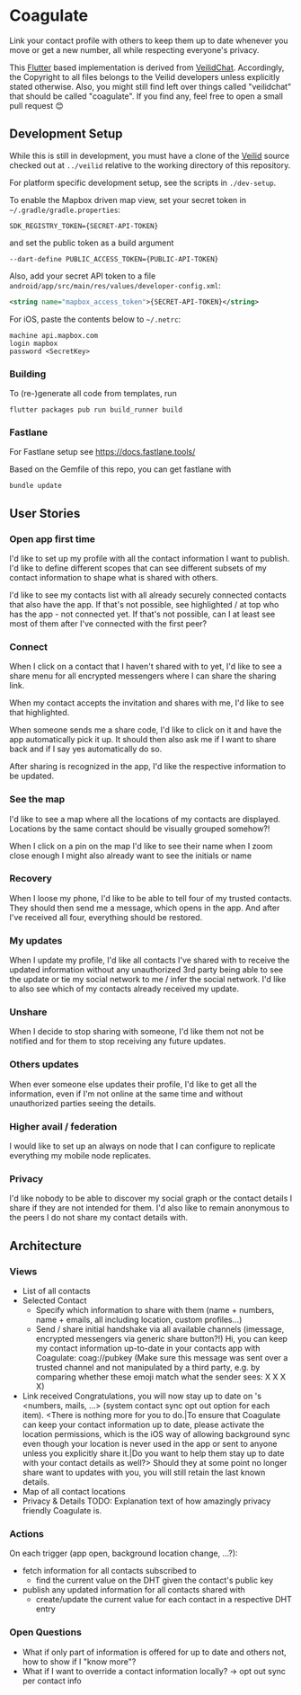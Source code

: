 # Coagulate

Link your contact profile with others to keep them up to date whenever you move or get a new number, all while respecting everyone's privacy.

This [Flutter](flutter.dev) based implementation is derived from [VeilidChat](https://gitlab.com/veilid/veilidchat/).
Accordingly, the Copyright to all files belongs to the Veilid developers unless explicitly stated otherwise.
Also, you might still find left over things called "veilidchat" that should be called "coagulate".
If you find any, feel free to open a small pull request 😊

## Development Setup

While this is still in development, you must have a clone of the [Veilid](https://gitlab.com/veilid/veilid/) source checked out at `../veilid` relative to the working directory of this repository.

For platform specific development setup, see the scripts in `./dev-setup`.

To enable the Mapbox driven map view, set your secret token in `~/.gradle/gradle.properties`:
```
SDK_REGISTRY_TOKEN={SECRET-API-TOKEN}
```

and set the public token as a build argument
```
--dart-define PUBLIC_ACCESS_TOKEN={PUBLIC-API-TOKEN}
```

Also, add your secret API token to a file `android/app/src/main/res/values/developer-config.xml`:
```xml
<string name="mapbox_access_token">{SECRET-API-TOKEN}</string>
```

For iOS, paste the contents below to `~/.netrc`:
```
machine api.mapbox.com 
login mapbox
password <SecretKey>
```

### Building

To (re-)generate all code from templates, run
```
flutter packages pub run build_runner build
```

### Fastlane

For Fastlane setup see https://docs.fastlane.tools/

Based on the Gemfile of this repo, you can get fastlane with
```
bundle update
```

## User Stories

### Open app first time

I'd like to set up my profile with all the contact information I want to publish.
I'd like to define different scopes that can see different subsets of my contact information to shape what is shared with others.

I'd like to see my contacts list with all already securely connected contacts that also have the app.
If that's not possible, see highlighted / at top who has the app - not connected yet.
If that's not possible, can I at least see most of them after I've connected with the first peer?

### Connect

When I click on a contact that I haven't shared with to yet, I'd like to see a share menu for all encrypted messengers where I can share the sharing link.

When my contact accepts the invitation and shares with me, I'd like to see that highlighted.

When someone sends me a share code, I'd like to click on it and have the app automatically pick it up. It should then also ask me if I want to share back and if I say yes automatically do so.

After sharing is recognized in the app, I'd like the respective information to be updated.

### See the map

I'd like to see a map where all the locations of my contacts are displayed.
Locations by the same contact should be visually grouped somehow?!

When I click on a pin on the map I'd like to see their name
when I zoom close enough I might also already want to see the initials or name

### Recovery

When I loose my phone, I'd like to be able to tell four of my trusted contacts.
They should then send me a message, which opens in the app. And after I've received all four, everything should be restored.

### My updates

When I update my profile, I'd like all contacts I've shared with to receive the updated information without any unauthorized 3rd party being able to see the update or tie my social network to me / infer the social network.
I'd like to also see which of my contacts already received my update.

### Unshare

When I decide to stop sharing with someone, I'd like them not not be notified and for them to stop receiving any future updates.

### Others updates

When ever someone else updates their profile, I'd like to get all the information, even if I'm not online at the same time and without unauthorized parties seeing the details.

### Higher avail / federation

I would like to set up an always on node that I can configure to replicate everything my mobile node replicates.

### Privacy

I'd like nobody to be able to discover my social graph or the contact details I share if they are not intended for them.
I'd also like to remain anonymous to the peers I do not share my contact details with.

## Architecture

### Views
- List of all contacts
- Selected Contact
  - Specify which information to share with them (name + numbers, name + emails, all including location, custom profiles...)
  - Send / share initial handshake via all available channels (imessage, encrypted messengers via generic share button?!)
    Hi, you can keep my contact information up-to-date in your contacts app with Coagulate: coag://pubkey (Make sure this message was sent over a trusted channel and not manipulated by a third party, e.g. by comparing whether these emoji match what the sender sees: X X X X)
- Link received
  Congratulations, you will now stay up to date on <NAME>'s <numbers, mails, ...> (system contact sync opt out option for each item). <There is nothing more for you to do.|To ensure that Coagulate can keep your contact information up to date, please activate the location permissions, which is the iOS way of allowing background sync even though your location is never used in the app or sent to anyone unless you explicitly share it.|Do you want to help them stay up to date with your contact details as well?> Should they at some point no longer share want to updates with you, you will still retain the last known details.
- Map of all contact locations
- Privacy & Details
  TODO: Explanation text of how amazingly privacy friendly Coagulate is.

### Actions
On each trigger (app open, background location change, ...?):
- fetch information for all contacts subscribed to
  - find the current value on the DHT given the contact's public key
- publish any updated information for all contacts shared with
  - create/update the current value for each contact in a respective DHT entry

### Open Questions

- What if only part of information is offered for up to date and others not, how to show if I "know more"?
- What if I want to override a contact information locally? -> opt out sync per contact info
